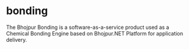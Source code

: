 # bonding
The Bhojpur Bonding is a software-as-a-service product used as a Chemical Bonding Engine based on Bhojpur.NET Platform for application delivery.
